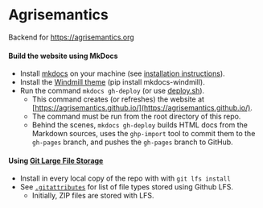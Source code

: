 # Agrisemantics

Backend for https://agrisemantics.org

#### Build the website using MkDocs

* Install [mkdocs](http://mkdocs.org) on your machine (see [installation instructions](http://www.mkdocs.org/#installation)).
* Install the [Windmill theme](https://github.com/gristlabs/mkdocs-windmill) (pip install mkdocs-windmill).
* Run the command `mkdocs gh-deploy` (or use [deploy.sh](https://github.com/agrisemantics/agrisemantics.github.io)).  
    * This command creates (or refreshes) the website at [https://agrisemantics.github.io/](https://agrisemantics.github.io/).  
    * The command must be run from the root directory of this repo.  
    * Behind the scenes, `mkdocs gh-deploy` builds HTML docs from the Markdown sources, uses the `ghp-import` tool to commit them to the `gh-pages` branch, and pushes the `gh-pages` branch to GitHub.

#### Using [Git Large File Storage](https://git-lfs.github.com/)

* Install in every local copy of the repo with with `git lfs install`
* See [`.gitattributes`](https://github.com/agrisemantics/website/blob/master/.gitattributes) for list of file types stored using Github LFS.
  * Initially, ZIP files are stored with LFS.
